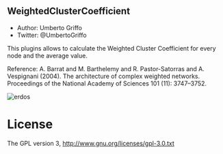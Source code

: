 ## WeightedClusterCoefficient
* Author: Umberto Griffo
* Twitter: @UmbertoGriffo

This plugins allows to calculate the Weighted Cluster Coefficient for every node and the average value.

Reference: A. Barrat and M. Barthelemy and R. Pastor-Satorras and A. Vespignani (2004). The architecture of complex weighted networks. Proceedings of the National Academy of Sciences 101 (11): 3747–3752.

![erdos](http://img818.imageshack.us/img818/9305/rwpw.jpg)

# License
The GPL version 3, http://www.gnu.org/licenses/gpl-3.0.txt
